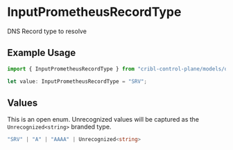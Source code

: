 # InputPrometheusRecordType

DNS Record type to resolve

## Example Usage

```typescript
import { InputPrometheusRecordType } from "cribl-control-plane/models/operations";

let value: InputPrometheusRecordType = "SRV";
```

## Values

This is an open enum. Unrecognized values will be captured as the `Unrecognized<string>` branded type.

```typescript
"SRV" | "A" | "AAAA" | Unrecognized<string>
```